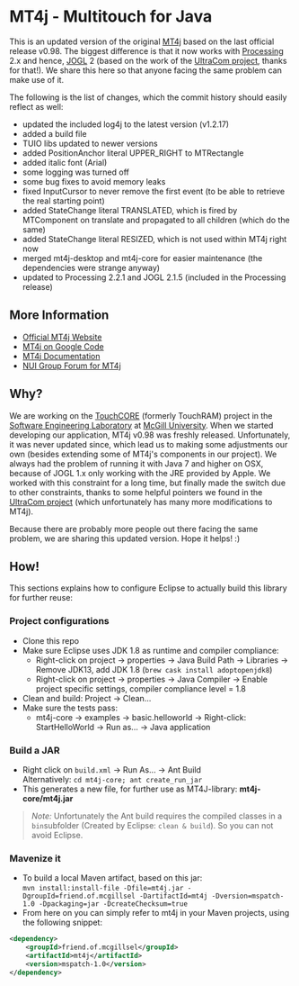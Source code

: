 MT4j - Multitouch for Java
============

This is an updated version of the original [MT4j](http://www.mt4j.org) based on the last official release v0.98. The biggest difference is that it now works with [Processing](https://processing.org/) 2.x and hence, [JOGL](http://jogamp.org/jogl/www/) 2 (based on the work of the [UltraCom project](https://github.com/lodsb/UltraCom/tree/proc2), thanks for that!). We share this here so that anyone facing the same problem can make use of it.

The following is the list of changes, which the commit history should easily reflect as well:

- updated the included log4j to the latest version (v1.2.17)
- added a build file
- TUIO libs updated to newer versions
- added PositionAnchor literal UPPER_RIGHT to MTRectangle
- added italic font (Arial)
- some logging was turned off
- some bug fixes to avoid memory leaks
- fixed InputCursor to never remove the first event (to be able to retrieve the real starting point)
- added StateChange literal TRANSLATED, which is fired by MTComponent on translate and propagated to all children (which do the same)
- added StateChange literal RESIZED, which is not used within MT4j right now
- merged mt4j-desktop and mt4j-core for easier maintenance (the dependencies were strange anyway)
- updated to Processing 2.2.1 and JOGL 2.1.5 (included in the Processing release)

## More Information

- [Official MT4j Website](http://www.mt4j.org)
- [MT4j on Google Code](https://code.google.com/p/mt4j/)
- [MT4j Documentation](http://www.mt4j.org/mediawiki/index.php/Documentation)
- [NUI Group Forum for MT4j](http://nuigroup.com/forums/viewforum/81/)

## Why?

We are working on the [TouchCORE](http://touchcore.cs.mcgill.ca) (formerly TouchRAM) project in the [Software Engineering Laboratory](http://www.cs.mcgill.ca/~joerg/SEL/SEL_Home.html) at [McGill University](http://www.mcgill.ca). When we started developing our application, MT4j v0.98 was freshly released. Unfortunately, it was never updated since, which lead us to making some adjustments our own (besides extending some of MT4j's components in our project). We always had the problem of running it with Java 7 and higher on OSX, because of JOGL 1.x only working with the JRE provided by Apple. We worked with this constraint for a long time, but finally made the switch due to other constraints, thanks to some helpful pointers we found in the [UltraCom project](https://github.com/lodsb/UltraCom/tree/proc2) (which unfortunately has many more modifications to MT4j).

Because there are probably more people out there facing the same problem, we are sharing this updated version. Hope it helps! :)

## How!

This sections explains how to configure Eclipse to actually build this library for further reuse:

### Project configurations

 * Clone this repo
 * Make sure Eclipse uses JDK 1.8 as runtime and compiler compliance:
   * Right-click on project -> properties -> Java Build Path -> Libraries -> Remove JDK13, add JDK 1.8 (```brew cask install adoptopenjdk8```)
   * Right-click on project -> properties -> Java Compiler -> Enable project specific settings, compiler compliance level = 1.8
 * Clean and build: Project -> Clean...
 * Make sure the tests pass:
   * mt4j-core -> examples -> basic.helloworld -> Right-click: StartHelloWorld -> Run as... -> Java application

### Build a JAR

 * Right click on ```build.xml``` -> Run As... -> Ant Build  
Alternatively: ```cd mt4j-core; ant create_run_jar```
 * This generates a new file, for further use as MT4J-library: **mt4j-core/mt4j.jar**

 > *Note:* Unfortunately the Ant build requires the compiled classes in a ```bin```subfolder (Created by Eclipse: ```clean & build```). So you can not avoid Eclipse.

### Mavenize it

 * To build a local Maven artifact, based on this jar:  
```mvn install:install-file -Dfile=mt4j.jar -DgroupId=friend.of.mcgillsel -DartifactId=mt4j -Dversion=mspatch-1.0 -Dpackaging=jar -DcreateChecksum=true```
 * From here on you can simply refer to mt4j in your Maven projects, using the following snippet:  
```xml
<dependency>
	<groupId>friend.of.mcgillsel</groupId>
	<artifactId>mt4j</artifactId>
	<version>mspatch-1.0</version>
</dependency>
```

